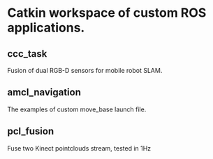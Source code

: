 # Catkin workspace of custom ROS applications.
## ccc_task
Fusion of dual RGB-D sensors for mobile robot SLAM.
## amcl_navigation
The examples of custom move_base launch file.
## pcl_fusion
Fuse two Kinect pointclouds stream, tested in 1Hz

